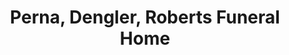 ---
title: "Perna, Dengler, Roberts Funeral Home"
url: /limonsylvania/perna-dengler-roberts-funeral-home/
shop: funeral directors
---
